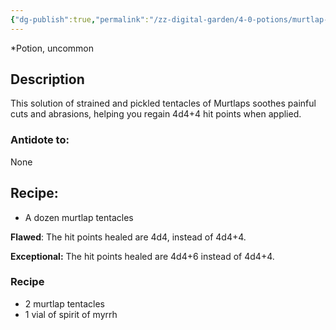 ```yaml
---
{"dg-publish":true,"permalink":"/zz-digital-garden/4-0-potions/murtlap-essence-5th/"}
---
```


*Potion, uncommon 

## Description

This solution of strained and pickled tentacles of Murtlaps soothes painful cuts and abrasions, helping you regain 4d4+4 hit points when applied.

### Antidote to: 
None

## Recipe:

- A dozen murtlap tentacles

**Flawed**:
The hit points healed are 4d4, instead of 4d4+4.

**Exceptional:** 
The hit points healed are 4d4+6 instead of 4d4+4.

### Recipe
* 2 murtlap tentacles
* 1 vial of spirit of myrrh